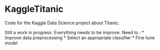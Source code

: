 # KaggleTitanic
 Code for the Kaggle Data Science project about Titanic.
 
 Still a work in progress. Everything needs to be improve. 
 Need to :
    * Improve data preprocessing
    * Select an appropriate classifier
    * Fine tune model
    
